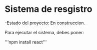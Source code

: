 <h1> Sistema de resgistro </h1>

-Estado del proyecto: En construccion.

Para ejecutar el sistema, debes poner: 

'''npm install react'''

